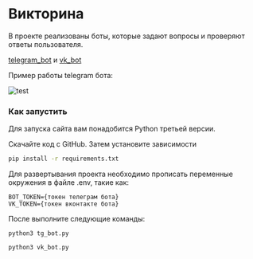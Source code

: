 # Викторина


В проекте реализованы боты, которые задают вопросы и проверяют ответы пользователя.

[telegram_bot](https://t.me/quiz_dvmnbot) и [vk_bot](https://vk.com/public219929952)

Пример работы telegram бота:

![test](https://github.com/xakars/quiz/assets/73193926/4f79aca3-625b-45ec-a780-568d8b462b0b)

### Как запустить

Для запуска сайта вам понадобится Python третьей версии.

Скачайте код с GitHub. Затем установите зависимости

```sh
pip install -r requirements.txt
```

Для развертывания проекта необходимо прописать переменные окружения в файле .env, такие как:
```
BOT_TOKEN={токен телеграм бота}
VK_TOKEN={токен вконтакте бота}
```

После выполните следующие команды: 
```
python3 tg_bot.py
```
```
python3 vk_bot.py
```
